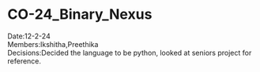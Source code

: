# CO-24_Binary_Nexus
Date:12-2-24<br>
Members:Ikshitha,Preethika<br>
Decisions:Decided the language to be python, looked at seniors project for reference.
